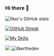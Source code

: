 ### Hi there 👋

![Ilker's GitHub stats](https://github-readme-stats.vercel.app/api?username=ilkerthedev&show_icons=true&theme=tokyonight&hide_border=true) 

[![GitHub Streak](http://github-readme-streak-stats.herokuapp.com/?user=ilkerthedev&theme=tokyonight&hide_border=true&border_radius=4,5&date_format=M%20j%5B%2C%20Y%5D)](https://git.io/streak-stats)

[![My Skills](https://skillicons.dev/icons?i=java,hibernate,spring,html,css,js,postgres,mongodb,idea,vscode,postman,git,github,discord&theme=dark)](https://skillicons.dev)

<img src="https://wakatime.com/share/@094abaf6-7890-4b1e-9904-fa534d248a19/a5c79a0d-bdd6-47ca-948f-eb0dc6394906.svg" />
</a>
            <img src="https://github-profile-trophy.vercel.app/?username=ilkerthedev&row=1&column=7&theme=darkhub" alt="ilkerthedev" />
        </a>
    </div>
    
    
